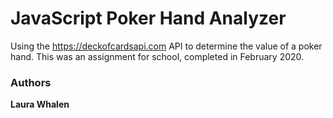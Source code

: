 # JavaScript Poker Hand Analyzer

Using the https://deckofcardsapi.com API to determine the value of a poker hand. This was an assignment for school, completed in February 2020.

### Authors

**Laura Whalen**
